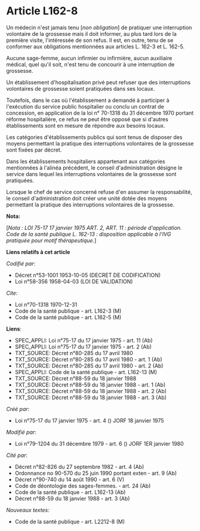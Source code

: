 # Article L162-8

Un médecin n'est jamais tenu [*non obligation*] de pratiquer une interruption volontaire de la grossesse mais il doit
informer, au plus tard lors de la première visite, l'intéressée de son refus. Il est, en outre, tenu de se conformer aux
obligations mentionnées aux articles L. 162-3 et L. 162-5.

Aucune sage-femme, aucun infirmier ou infirmière, aucun auxiliaire médical, quel qu'il soit, n'est tenu de concourir à une
interruption de grossesse.

Un établissement d'hospitalisation privé peut refuser que des interruptions volontaires de grossesse soient pratiquées dans
ses locaux.

Toutefois, dans le cas où l'établissement a demandé à participer à l'exécution du service public hospitalier ou conclu un
contrat de concession, en application de la loi n° 70-1318 du 31 décembre 1970 portant réforme hospitalière, ce refus ne peut
être opposé que si d'autres établissements sont en mesure de répondre aux besoins locaux.

Les catégories d'établissements publics qui sont tenus de disposer des moyens permettant la pratique des interruptions
volontaires de la grossesse sont fixées par décret.

Dans les établissements hospitaliers appartenant aux catégories mentionnées à l'alinéa précédent, le conseil d'administration
désigne le service dans lequel les interruptions volontaires de la grossesse sont pratiquées.

Lorsque le chef de service concerné refuse d'en assumer la responsabilité, le conseil d'administration doit créer une unité
dotée des moyens permettant la pratique des interruptions volontaires de la grossesse.

**Nota:**

[*Nota : LOI 75-17 17 janvier 1975 ART. 2, ART. 11 : période d'application. Code de la santé publique L. 162-13 : disposition
applicable à l'IVG pratiquée pour motif thérapeutique.*]

**Liens relatifs à cet article**

_Codifié par_:

  - Décret n°53-1001 1953-10-05 (DECRET DE CODIFICATION)
  - Loi n°58-356 1958-04-03 (LOI DE VALIDATION)

_Cite_:

  - Loi n°70-1318 1970-12-31
  - Code de la santé publique - art. L162-3 (M)
  - Code de la santé publique - art. L162-5 (M)

**Liens**:

  - SPEC_APPLI: Loi n°75-17 du 17 janvier 1975 - art. 11 (Ab)
  - SPEC_APPLI: Loi n°75-17 du 17 janvier 1975 - art. 2 (Ab)
  - TXT_SOURCE: Décret n°80-285 du 17 avril 1980
  - TXT_SOURCE: Décret n°80-285 du 17 avril 1980 - art. 1 (Ab)
  - TXT_SOURCE: Décret n°80-285 du 17 avril 1980 - art. 2 (Ab)
  - SPEC_APPLI: Code de la santé publique - art. L162-13 (M)
  - TXT_SOURCE: Décret n°88-59 du 18 janvier 1988
  - TXT_SOURCE: Décret n°88-59 du 18 janvier 1988 - art. 1 (Ab)
  - TXT_SOURCE: Décret n°88-59 du 18 janvier 1988 - art. 2 (Ab)
  - TXT_SOURCE: Décret n°88-59 du 18 janvier 1988 - art. 3 (Ab)

_Créé par_:

  - Loi n°75-17 du 17 janvier 1975 - art. 4 () JORF 18 janvier 1975

_Modifié par_:

  - Loi n°79-1204 du 31 décembre 1979 - art. 6 () JORF 1ER janvier 1980

_Cité par_:

  - Décret n°82-826 du 27 septembre 1982 - art. 4 (Ab)
  - Ordonnance no 90-570 du 25 juin 1990 portant exten - art. 9 (Ab)
  - Décret n°90-740 du 14 août 1990 - art. 6 (V)
  - Code de déontologie des sages-femmes. - art. 24 (Ab)
  - Code de la santé publique - art. L162-13 (Ab)
  - Décret n°88-59 du 18 janvier 1988 - art. 3 (Ab)

_Nouveaux textes_:

  - Code de la santé publique - art. L2212-8 (M)
